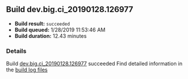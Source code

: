 ## Build dev.big.ci_20190128.126977
- **Build result:** `succeeded`
- **Build queued:** 1/28/2019 11:53:46 AM
- **Build duration:** 12.43 minutes
### Details
Build [dev.big.ci_20190128.126977](https://winappstudio.visualstudio.com/web/build.aspx?pcguid=a4ef43be-68ce-4195-a619-079b4d9834c2&builduri=vstfs%3a%2f%2f%2fBuild%2fBuild%2f26977) succeeded
Find detailed information in the [build log files](https://uwpctdiags.blob.core.windows.net/buildlogs/dev.big.ci_20190128.126977_logs.zip)
